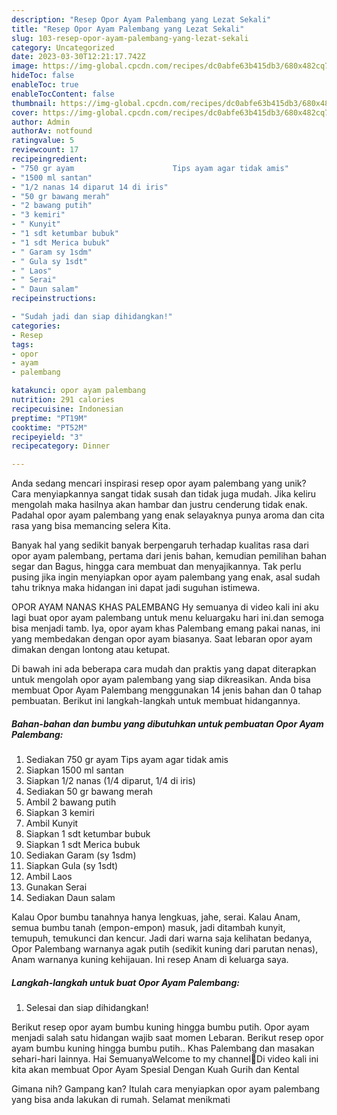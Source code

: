 ```yaml
---
description: "Resep Opor Ayam Palembang yang Lezat Sekali"
title: "Resep Opor Ayam Palembang yang Lezat Sekali"
slug: 103-resep-opor-ayam-palembang-yang-lezat-sekali
category: Uncategorized
date: 2023-03-30T12:21:17.742Z
image: https://img-global.cpcdn.com/recipes/dc0abfe63b415db3/680x482cq70/opor-ayam-palembang-foto-resep-utama.jpg
hideToc: false
enableToc: true
enableTocContent: false
thumbnail: https://img-global.cpcdn.com/recipes/dc0abfe63b415db3/680x482cq70/opor-ayam-palembang-foto-resep-utama.jpg
cover: https://img-global.cpcdn.com/recipes/dc0abfe63b415db3/680x482cq70/opor-ayam-palembang-foto-resep-utama.jpg
author: Admin
authorAv: notfound
ratingvalue: 5
reviewcount: 17
recipeingredient:
- "750 gr ayam                      Tips ayam agar tidak amis"
- "1500 ml santan"
- "1/2 nanas 14 diparut 14 di iris"
- "50 gr bawang merah"
- "2 bawang putih"
- "3 kemiri"
- " Kunyit"
- "1 sdt ketumbar bubuk"
- "1 sdt Merica bubuk"
- " Garam sy 1sdm"
- " Gula sy 1sdt"
- " Laos"
- " Serai"
- " Daun salam"
recipeinstructions:

- "Sudah jadi dan siap dihidangkan!"
categories:
- Resep
tags:
- opor
- ayam
- palembang

katakunci: opor ayam palembang 
nutrition: 291 calories
recipecuisine: Indonesian
preptime: "PT19M"
cooktime: "PT52M"
recipeyield: "3"
recipecategory: Dinner

---
```





Anda sedang mencari inspirasi resep opor ayam palembang yang unik? Cara menyiapkannya sangat tidak susah dan tidak juga mudah. Jika keliru mengolah maka hasilnya akan hambar dan justru cenderung tidak enak. Padahal opor ayam palembang yang enak selayaknya punya aroma dan cita rasa yang bisa memancing selera Kita.





Banyak hal yang sedikit banyak berpengaruh terhadap kualitas rasa dari opor ayam palembang, pertama dari jenis bahan, kemudian pemilihan bahan segar dan Bagus, hingga cara membuat dan menyajikannya. Tak perlu pusing jika ingin menyiapkan opor ayam palembang yang enak,      asal sudah tahu triknya maka hidangan ini dapat jadi suguhan istimewa.














OPOR AYAM NANAS KHAS PALEMBANG Hy semuanya di video kali ini aku lagi buat opor ayam palembang untuk menu keluargaku hari ini.dan semoga bisa menjadi tamb. Iya, opor ayam khas Palembang emang pakai nanas, ini yang membedakan dengan opor ayam biasanya. Saat lebaran opor ayam dimakan dengan lontong atau ketupat.






Di bawah ini ada beberapa cara mudah dan praktis yang dapat diterapkan untuk mengolah opor ayam palembang yang siap dikreasikan. Anda bisa membuat Opor Ayam Palembang menggunakan 14 jenis bahan dan 0 tahap pembuatan. Berikut ini langkah-langkah untuk membuat hidangannya.

<!--inarticleads1-->

##### Bahan-bahan dan bumbu yang dibutuhkan untuk pembuatan Opor Ayam Palembang:

1. Sediakan 750 gr ayam                      Tips ayam agar tidak amis
1. Siapkan 1500 ml santan
1. Siapkan 1/2 nanas (1/4 diparut, 1/4 di iris)
1. Sediakan 50 gr bawang merah
1. Ambil 2 bawang putih
1. Siapkan 3 kemiri
1. Ambil  Kunyit
1. Siapkan 1 sdt ketumbar bubuk
1. Siapkan 1 sdt Merica bubuk
1. Sediakan  Garam (sy 1sdm)
1. Siapkan  Gula (sy 1sdt)
1. Ambil  Laos
1. Gunakan  Serai
1. Sediakan  Daun salam


Kalau Opor bumbu tanahnya hanya lengkuas, jahe, serai. Kalau Anam, semua bumbu tanah (empon-empon) masuk, jadi ditambah kunyit, temupuh, temukunci dan kencur. Jadi dari warna saja kelihatan bedanya, Opor Palembang warnanya agak putih (sedikit kuning dari parutan nenas), Anam warnanya kuning kehijauan. Ini resep Anam di keluarga saya. 

<!--inarticleads2-->

##### Langkah-langkah untuk buat Opor Ayam Palembang:


1. Selesai dan siap dihidangkan!

Berikut resep opor ayam bumbu kuning hingga bumbu putih. Opor ayam menjadi salah satu hidangan wajib saat momen Lebaran. Berikut resep opor ayam bumbu kuning hingga bumbu putih.. Khas Palembang dan masakan sehari-hari lainnya. Hai SemuanyaWelcome to my channel🤗Di video kali ini kita akan membuat Opor Ayam Spesial Dengan Kuah Gurih dan Kental 

Gimana nih? Gampang kan? Itulah cara menyiapkan opor ayam palembang yang bisa anda lakukan di rumah. Selamat menikmati
